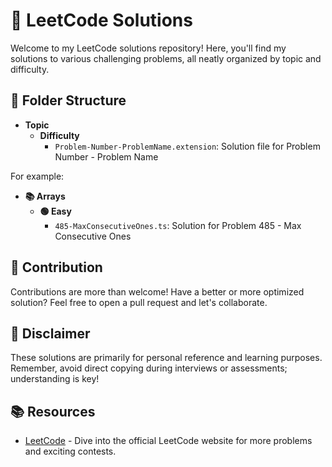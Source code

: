 # 🚀 LeetCode Solutions

Welcome to my LeetCode solutions repository! Here, you'll find my solutions to various challenging problems, all neatly organized by topic and difficulty.

## 📁 Folder Structure

- **Topic**
  - **Difficulty**
    - `Problem-Number-ProblemName.extension`: Solution file for Problem Number - Problem Name

For example:
- **📚 Arrays**
  - **🟢 Easy**
    - `485-MaxConsecutiveOnes.ts`: Solution for Problem 485 - Max Consecutive Ones

## 🤝 Contribution

Contributions are more than welcome! Have a better or more optimized solution? Feel free to open a pull request and let's collaborate.

## 🛑 Disclaimer

These solutions are primarily for personal reference and learning purposes. Remember, avoid direct copying during interviews or assessments; understanding is key!

## 📚 Resources

- [LeetCode](https://leetcode.com/) - Dive into the official LeetCode website for more problems and exciting contests.
